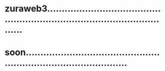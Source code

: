 # zuraweb3..................................................................................................
# soon........................................................................................
